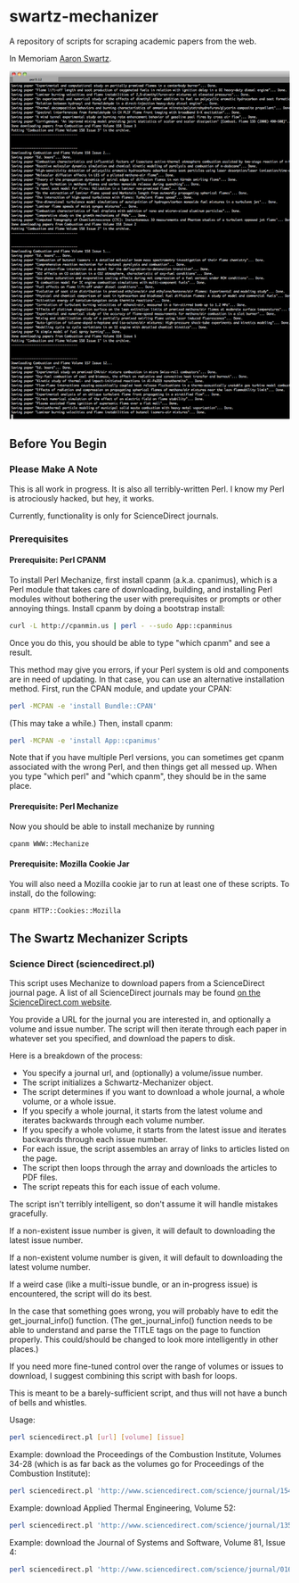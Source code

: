 # swartz-mechanizer #

A repository of scripts for scraping academic papers from the web.

In Memoriam [Aaron Swartz](http://en.wikipedia.org/wiki/Aaron_Swartz).

![Screenshot of swartz-mechanizer in action](/notes/swartz-mechanizer_in_action.png "screenshot of swartz-mechanizer in action")

## Before You Begin ##

### Please Make A Note ###

This is all work in progress. It is also all terribly-written Perl. I know my Perl is atrociously hacked, but hey, it works.

Currently, functionality is only for ScienceDirect journals.

### Prerequisites ###

#### Prerequisite: Perl CPANM ####

To install Perl Mechanize, first install cpanm (a.k.a. cpanimus), which is a Perl module that takes care of downloading, building, and installing Perl modules 
without bothering the user with prerequisites or prompts or other annoying things. Install cpanm by doing a bootstrap install:

```bash
curl -L http://cpanmin.us | perl - --sudo App::cpanminus
```

Once you do this, you should be able to type "which cpanm" and see a result.

This method may give you errors, if your Perl system is old and components are in need of updating. In that case, you can use an alternative installation method. First, run the CPAN module, and update your CPAN:

```bash
perl -MCPAN -e 'install Bundle::CPAN'
```

(This may take a while.) Then, install cpanm:

```bash
perl -MCPAN -e 'install App::cpanimus'
```

Note that if you have multiple Perl versions, you can sometimes get cpanm associated with the wrong Perl, and then things get all messed up. When you type "which perl" and "which cpanm", they should be in the same place.

#### Prerequisite: Perl Mechanize ####

Now you should be able to install mechanize by running 

```bash
cpanm WWW::Mechanize 
```

#### Prerequisite: Mozilla Cookie Jar ####

You will also need a Mozilla cookie jar to run at least one of these scripts. To install, do the following:

```bash
cpanm HTTP::Cookies::Mozilla
```

## The Swartz Mechanizer Scripts ##

### Science Direct (sciencedirect.pl) ###

This script uses Mechanize to download papers from a ScienceDirect journal page. A list of all ScienceDirect journals may be found [on the ScienceDirect.com website](http://www.sciencedirect.com/science/journals).

You provide a URL for the journal you are interested in, and optionally a volume and issue number. The script will then iterate through each paper in whatever set you specified, and download the papers to disk.

Here is a breakdown of the process:
- You specify a journal url, and (optionally) a volume/issue number.
- The script initializes a Schwartz-Mechanizer object.
- The script determines if you want to download a whole journal, a whole volume, or a whole issue.
- If you specify a whole journal, it starts from the latest volume and iterates backwards through each volume number.
- If you specify a whole volume, it starts from the latest issue and iterates backwards through each issue number.
- For each issue, the script assembles an array of links to articles listed on the page.
- The script then loops through the array and downloads the articles to PDF files.
- The script repeats this for each issue of each volume.

The script isn't terribly intelligent, so don't assume it will handle mistakes gracefully. 

If a non-existent issue number is given, it will default to downloading the latest issue number.

If a non-existent volume number is given, it will default to downloading the latest volume number.

If a weird case (like a multi-issue bundle, or an in-progress issue) is encountered, the script will do its best. 

In the case that something goes wrong, you will probably have to edit the get_journal_info() function. (The get_journal_info() function needs to be able to understand and parse the TITLE tags on the page to function properly. This could/should be changed to look more intelligently in other places.)

If you need more fine-tuned control over the range of volumes or issues to download, I suggest combining this script with bash for loops. 

This is meant to be a barely-sufficient script, and thus will not have a bunch of bells and whistles.

Usage:

```bash
perl sciencedirect.pl [url] [volume] [issue]
```

Example: download the Proceedings of the Combustion Institute, Volumes 34-28 (which is as far back as the volumes go for Proceedings of the Combustion Institute):

```bash
perl sciencedirect.pl 'http://www.sciencedirect.com/science/journal/15407489' 
```

Example: download Applied Thermal Engineering, Volume 52:

```bash
perl sciencedirect.pl 'http://www.sciencedirect.com/science/journal/13594311' 52
```

Example: download the Journal of Systems and Software, Volume 81, Issue 4:

```bash
perl sciencedirect.pl 'http://www.sciencedirect.com/science/journal/01641212' 81 4
```

